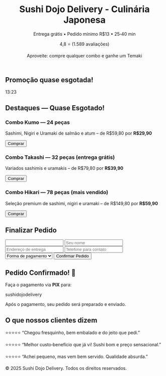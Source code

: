 <!DOCTYPE html>
<html lang="pt-br">
<head>
  <meta charset="UTF-8"/>
  <meta name="viewport" content="width=device-width, initial-scale=1"/>
  <title>Sushi Dojo Delivery - Culinária Japonesa</title>
  <link rel="stylesheet" href="https://cdn.jsdelivr.net/npm/tailwindcss@2.2.19/dist/tailwind.min.css">
</head>
<body class="bg-white text-gray-800">

  <!-- HEADER -->
  <header class="p-4 text-center bg-gray-100">
    <h1 class="text-2xl font-bold">Sushi Dojo Delivery - Culinária Japonesa</h1>
    <p>Entrega grátis • Pedido mínimo R$13 • 25‑40 min</p>
    <p>4,8 ⭐ (1.589 avaliações)</p>
    <div class="mt-2 font-semibold text-red-600">Aproveite: compre qualquer combo e ganhe um Temaki</div>
  </header>

  <!-- PROMOÇÃO COM CONTAGEM -->
  <section class="p-6 text-center">
    <h2 class="text-xl font-bold mb-2">Promoção quase esgotada!</h2>
    <div id="timer" class="text-3xl font-mono mb-4">13:23</div>
  </section>

  <!-- DESTAQUES COM CHECKOUT -->
  <section class="p-6">
    <h2 class="text-xl font-semibold mb-4">Destaques — Quase Esgotado!</h2>
    <div class="grid grid-cols-1 gap-4">
      <div class="p-4 bg-white rounded shadow">
        <h3 class="font-semibold">Combo Kumo — 24 peças</h3>
        <p>Sashimi, Nigiri e Uramaki de salmão e atum – de R$59,80 por <strong>R$29,90</strong></p>
        <button onclick="checkout('Combo Kumo — R$29,90')" class="bg-green-600 text-white px-4 py-2 mt-2 rounded">Comprar</button>
      </div>
      <div class="p-4 bg-white rounded shadow">
        <h3 class="font-semibold">Combo Takashi — 32 peças (entrega grátis)</h3>
        <p>Variados sashimis e uramakis – de R$79,80 por <strong>R$39,90</strong></p>
        <button onclick="checkout('Combo Takashi — R$39,90')" class="bg-green-600 text-white px-4 py-2 mt-2 rounded">Comprar</button>
      </div>
      <div class="p-4 bg-white rounded shadow">
        <h3 class="font-semibold">Combo Hikari — 78 peças (mais vendido)</h3>
        <p>Seleção premium de sashimi, nigiri e uramaki – de R$149,80 por <strong>R$59,90</strong></p>
        <button onclick="checkout('Combo Hikari — R$59,90')" class="bg-green-600 text-white px-4 py-2 mt-2 rounded">Comprar</button>
      </div>
    </div>
  </section>

  <!-- FORMULÁRIO DE CHECKOUT -->
  <section id="checkout-form" class="hidden p-6 bg-gray-100">
    <h2 class="text-xl font-bold mb-4">Finalizar Pedido</h2>
    <form onsubmit="enviarPedido(); return false;" class="grid gap-4 max-w-md mx-auto">
      <input type="text" id="comboSelecionado" class="hidden">
      <input type="text" id="nome" placeholder="Seu nome" required class="border p-2 rounded">
      <input type="text" id="endereco" placeholder="Endereço de entrega" required class="border p-2 rounded">
      <input type="text" id="telefone" placeholder="Telefone para contato" required class="border p-2 rounded">
      <select id="pagamento" required class="border p-2 rounded">
        <option value="">Forma de pagamento</option>
        <option value="Pix">Pix</option>
        <option value="Dinheiro">Dinheiro</option>
        <option value="Cartão">Cartão</option>
      </select>
      <button type="submit" class="bg-red-600 text-white px-4 py-2 rounded">Confirmar Pedido</button>
    </form>
  </section>

  <!-- CONFIRMAÇÃO PIX -->
  <section id="confirmacao" class="hidden p-6 text-center">
    <h2 class="text-xl font-bold mb-2">Pedido Confirmado! 🍱</h2>
    <p class="mb-2">Faça o pagamento via <strong>PIX</strong> para:</p>
    <div class="text-lg font-mono bg-white border rounded p-2 inline-block mb-2">sushidojodelivery</div>
    <p class="text-sm text-gray-600">Após o pagamento, seu pedido será preparado e enviado.</p>
  </section>

  <!-- PROVA SOCIAL -->
  <section class="p-6 text-center">
    <h2 class="text-xl font-semibold mb-4">O que nossos clientes dizem</h2>
    <p>⭐⭐⭐⭐⭐ “Chegou fresquinho, bem embalado e do jeito que pedi.”</p>
    <p>⭐⭐⭐⭐⭐ “Melhor custo‑benefício que já vi! Sushi bom e preço sensacional.”</p>
    <p>⭐⭐⭐⭐⭐ “Achei pequeno, mas vem bem servido. Qualidade absurda.”</p>
  </section>

  <footer class="p-4 text-center text-sm text-gray-500">
    © 2025 Sushi Dojo Delivery. Todos os direitos reservados.
  </footer>

  <!-- SCRIPT TIMER + CHECKOUT -->
  <script>
    let sec = 13*60+23;
    const timer = document.getElementById('timer');
    setInterval(() => {
      sec--;
      const m = String(Math.floor(sec/60)).padStart(2,'0');
      const s = String(sec%60).padStart(2,'0');
      timer.textContent = m+':' + s;
      if (sec<=0) sec=0;
    },1000);

    function checkout(combo) {
      document.getElementById('checkout-form').classList.remove('hidden');
      document.getElementById('checkout-form').scrollIntoView({ behavior: 'smooth' });
      document.getElementById('comboSelecionado').value = combo;
    }

    function enviarPedido() {
      document.getElementById('checkout-form').classList.add('hidden');
      document.getElementById('confirmacao').classList.remove('hidden');
      document.getElementById('confirmacao').scrollIntoView({ behavior: 'smooth' });
    }
  </script>
</body>
</html>
